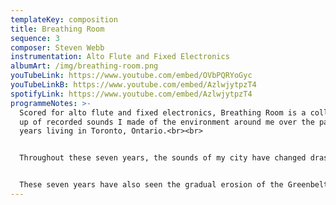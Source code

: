 ```yaml
---
templateKey: composition
title: Breathing Room
sequence: 3
composer: Steven Webb
instrumentation: Alto Flute and Fixed Electronics
albumArt: /img/breathing-room.png
youTubeLink: https://www.youtube.com/embed/OVbPQRYoGyc
youTubeLinkB: https://www.youtube.com/embed/AzlwjytpzT4
spotifyLink: https://www.youtube.com/embed/AzlwjytpzT4
programmeNotes: >-
  Scored for alto flute and fixed electronics, Breathing Room is a collage made
  up of recorded sounds I made of the environment around me over the past seven
  years living in Toronto, Ontario.<br><br>


  Throughout these seven years, the sounds of my city have changed drastically. In 2020, the global pandemic disrupted the the sonic landscape, with much of the vibrancy and life being leeched from the city's character as we all retreated into our homes.<br><br>


  These seven years have also seen the gradual erosion of the Greenbelt in Southern Ontario, as our provincial government continues to open it up for development. This degradation of our urban forests, ravines, and surrounding greenspace additionally alters its sonic characterstics, with the acoustic ecology being damaged as species and habitats are destroyed in the name of much needed housing. All of the movements are sonic snapshots in time, echoes of already faded memories — here presented for posterity.
---
```

